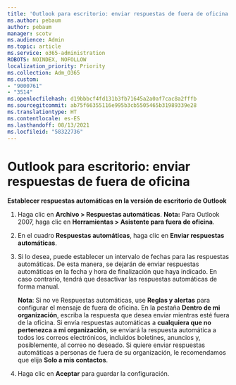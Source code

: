 ```yaml
---
title: 'Outlook para escritorio: enviar respuestas de fuera de oficina'
ms.author: pebaum
author: pebaum
manager: scotv
ms.audience: Admin
ms.topic: article
ms.service: o365-administration
ROBOTS: NOINDEX, NOFOLLOW
localization_priority: Priority
ms.collection: Adm_O365
ms.custom:
- "9000761"
- "3514"
ms.openlocfilehash: d19bbbcf4fd131b3fb71645a2a0af7cac8a2fffb
ms.sourcegitcommit: ab75f66355116e995b3cb5505465b31989339e28
ms.translationtype: HT
ms.contentlocale: es-ES
ms.lasthandoff: 08/13/2021
ms.locfileid: "58322736"
---
```

# <a name="outlook-desktop-send-out-of-office-replies"></a>Outlook para escritorio: enviar respuestas de fuera de oficina

**Establecer respuestas automáticas en la versión de escritorio de Outlook**

1. Haga clic en **Archivo > Respuestas automáticas**. 
    **Nota:** Para Outlook 2007, haga clic en **Herramientas > Asistente para fuera de oficina**.

2. En el cuadro **Respuestas automáticas**, haga clic en **Enviar respuestas automáticas**.

3. Si lo desea, puede establecer un intervalo de fechas para las respuestas automáticas. De esta manera, se dejarán de enviar respuestas automáticas en la fecha y hora de finalización que haya indicado. En caso contrario, tendrá que desactivar las respuestas automáticas de forma manual.

    **Nota**: Si no ve Respuestas automáticas, use **Reglas y alertas** para configurar el mensaje de fuera de oficina. En la pestaña **Dentro de mi organización**, escriba la respuesta que desea enviar mientras esté fuera de la oficina. Si envía respuestas automáticas a **cualquiera que no pertenezca a mi organización**, se enviará la respuesta automática a todos los correos electrónicos, incluidos boletines, anuncios y, posiblemente, al correo no deseado. Si quiere enviar respuestas automáticas a personas de fuera de su organización, le recomendamos que elija **Solo a mis contactos**.

4. Haga clic en **Aceptar** para guardar la configuración.
